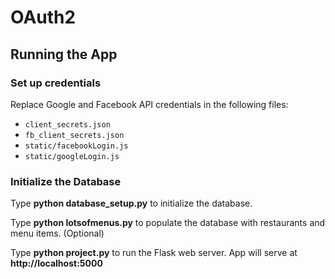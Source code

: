 # OAuth2

## Running the App

### Set up credentials

Replace Google and Facebook API credentials in the following files:

* `client_secrets.json`
* `fb_client_secrets.json`
* `static/facebookLogin.js`
* `static/googleLogin.js`

### Initialize the Database

Type **python database_setup.py** to initialize the database.

Type **python lotsofmenus.py** to populate the database with restaurants and menu items. (Optional)

Type **python project.py** to run the Flask web server. App will serve at **http://localhost:5000**
